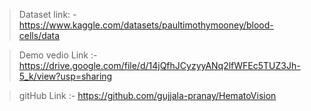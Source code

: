 > Dataset link: - https://www.kaggle.com/datasets/paultimothymooney/blood-cells/data


> Demo vedio Link :- https://drive.google.com/file/d/14jQfhJCyzyyANq2lfWFEc5TUZ3Jh-5_k/view?usp=sharing


> gitHub Link :- https://github.com/gujjala-pranay/HematoVision
